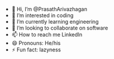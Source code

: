 - 👋 Hi, I’m @PrasathArivazhagan
- 👀 I’m interested in coding
- 🌱 I’m currently learning engineering
- 💞️ I’m looking to collaborate on software
- 📫 How to reach me LinkedIn
- 😄 Pronouns: He/his
- ⚡ Fun fact: lazyness

<!---
PrasathArivazhagan/PrasathArivazhagan is a ✨ special ✨ repository because its `README.md` (this file) appears on your GitHub profile.
You can click the Preview link to take a look at your changes.
--->
